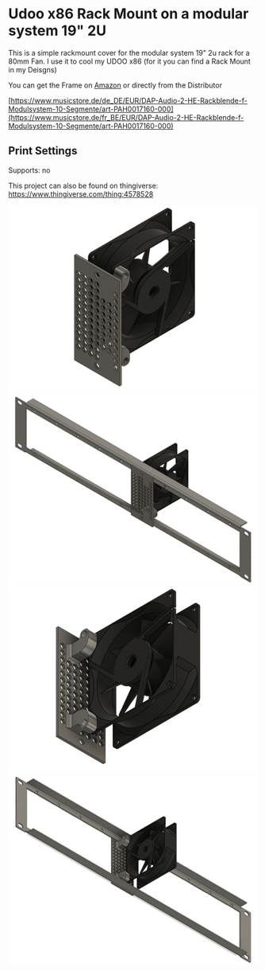 # Udoo x86 Rack Mount on a modular system 19" 2U

This is a simple rackmount cover for the modular system 19" 2u rack for a 80mm Fan.  I use it to cool my UDOO x86 (for it you can find a Rack Mount in my Deisgns)

You can get the Frame on [Amazon](https://www.amazon.com?linkCode=ll2&tag=thingiverse09-20&linkId=e4759bff1fa9a55a0f897d801ce2d765&language=en_US&ref_=as_li_ss_tl) or directly from the Distributor

[https://www.musicstore.de/de_DE/EUR/DAP-Audio-2-HE-Rackblende-f-Modulsystem-10-Segmente/art-PAH0017160-000](https://www.musicstore.de/fr_BE/EUR/DAP-Audio-2-HE-Rackblende-f-Modulsystem-10-Segmente/art-PAH0017160-000)

## Print Settings
Supports: no



This project can also be found on thingiverse:
https://www.thingiverse.com/thing:4578528

![Preview](https://github.com/LeDomme/cad_models/blob/main/80mm_Fan_RackMount_on_a_modular_system_19inch_2U/res/Front.png)
![Preview](https://github.com/LeDomme/cad_models/blob/main/80mm_Fan_RackMount_on_a_modular_system_19inch_2U/res/Rack_Front.png)
![Preview](https://github.com/LeDomme/cad_models/blob/main/80mm_Fan_RackMount_on_a_modular_system_19inch_2U/res/Back.png)
![Preview](https://github.com/LeDomme/cad_models/blob/main/80mm_Fan_RackMount_on_a_modular_system_19inch_2U/res/Rack_Back.png)
